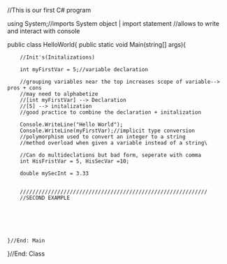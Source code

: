 //This is our first C# program

using System;//imports System object | import statement 
//allows to write and interact with console

public class HelloWorld{
    public static void Main(string[] args){
        
        //Init's(Initalizations)
        
        int myFirstVar = 5;//variable declaration
      
        //grouping variables near the top increases scope of variable--> pros + cons
        //may need to alphabetize
        //[int myFirstVar] --> Declaration
        //[5] --> initalization
        //good practice to combine the declaration + initalization
        
        Console.WriteLine("Hello World");
        Console.WriteLine(myFirstVar);//implicit type conversion
        //polymorphism used to convert an integer to a string
        //method overload when given a variable instead of a string\
        
        //Can do multideclations but bad form, seperate with comma
        int HisFristVar = 5, HisSecVar =10;
        
        double mySecInt = 3.33
        
        
        ////////////////////////////////////////////////////////////
        //SECOND EXAMPLE
        
        
        
        
        
        
    }//End: Main
}//End: Class
